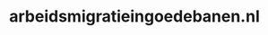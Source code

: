 ---
layout: post
title:  "arbeidsmigratieingoedebanen.nl"
internal_url:  "/data/arbeidsmigratieingoedebanen.nl.html"
categories: dutchgov
---